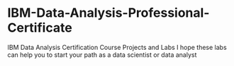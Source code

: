 # IBM-Data-Analysis-Professional-Certificate
IBM Data Analysis Certification Course Projects and Labs
I hope these labs can help you to start your path as a data scientist or data analyst
